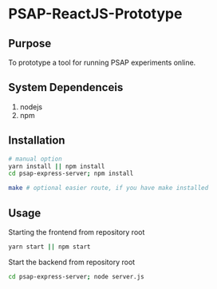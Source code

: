 # PSAP-ReactJS-Prototype

## Purpose

To prototype a tool for running PSAP experiments online.

## System Dependenceis

1. nodejs
2. npm

## Installation
```bash
# manual option
yarn install || npm install
cd psap-express-server; npm install

make # optional easier route, if you have make installed
```


## Usage

Starting the frontend from repository root
```bash
yarn start || npm start
```

Start the backend from repository root
```bash
cd psap-express-server; node server.js
```
